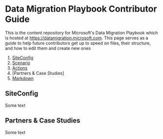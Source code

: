 # Data Migration Playbook Contributor Guide
This is the content repository for Microsoft's Data Migration Playbook which is hosted at https://datamigration.microsoft.com. This page serves as a guide to help future contributors get up to speed on files, their structure, and how to edit them and create new ones

1. [SiteConfig](#siteconfig)
2. [Scenario](#scenario)
3. [Actions](#actions)
4. [Partners & Case Studies]
5. [Markdown](#markdown)

## SiteConfig
Some text

## Partners & Case Studies
Some text

